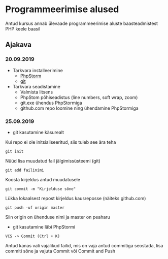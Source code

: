 # Programmeerimise alused
Antud kursus annab ülevaade programmeerimise aluste baasteadmistest PHP keele baasil
## Ajakava
### 20.09.2019
* Tarkvara installeerimine
    * [PhpStorm](https://www.jetbrains.com/phpstorm/)
    * [git](https://git-scm.com/downloads)
* Tarkvara seadistamine
    * Valmista litsens
    * PhpStom põhiseadistus (line numbers, soft wrap, zoom)
    * git.exe ühendus PhpStormiga
    * github.com repo loomine ning ühendamine PhpStormiga
### 25.09.2019
* git kasutamine käsurealt

Kui repo ei ole initsialiseeritud, siis tuleb see ära teha
```
git init
```
Nüüd lisa muudatud fail jälgimissüsteemi (git)
```
git add failinimi
```
Koosta kirjeldus antud muudatusele
```
git commit -m "Kirjelduse sõne"
```
Lükka lokaalsest repost kirjeldus kausreposse (näiteks github.com)
```
git push -uf origin master
```
Siin origin on ühenduse nimi ja master on peaharu

* git kasutamine läbi PhpStormi
```
VCS -> Commit (Ctrl + K)
```
Antud kanas vali vajalikud failid, mis on vaja antud commitiga seostada, lisa commiti sõne ja vajuta Commit või Commit and Push

 